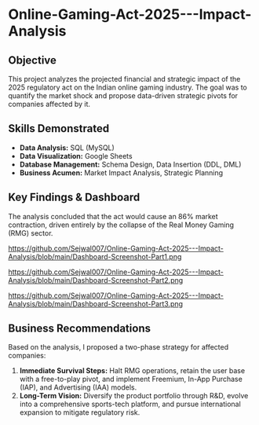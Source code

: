 # Online-Gaming-Act-2025---Impact-Analysis

## Objective
This project analyzes the projected financial and strategic impact of the 2025 regulatory act on the Indian online gaming industry. The goal was to quantify the market shock and propose data-driven strategic pivots for companies affected by it.

## Skills Demonstrated
- **Data Analysis:** SQL (MySQL)
- **Data Visualization:** Google Sheets
- **Database Management:** Schema Design, Data Insertion (DDL, DML)
- **Business Acumen:** Market Impact Analysis, Strategic Planning

## Key Findings & Dashboard

The analysis concluded that the act would cause an 86% market contraction, driven entirely by the collapse of the Real Money Gaming (RMG) sector. 

https://github.com/Sejwal007/Online-Gaming-Act-2025---Impact-Analysis/blob/main/Dashboard-Screenshot-Part1.png   

https://github.com/Sejwal007/Online-Gaming-Act-2025---Impact-Analysis/blob/main/Dashboard-Screenshot-Part2.png   

https://github.com/Sejwal007/Online-Gaming-Act-2025---Impact-Analysis/blob/main/Dashboard-Screenshot-Part3.png

## Business Recommendations
Based on the analysis, I proposed a two-phase strategy for affected companies:
1.  **Immediate Survival Steps:** Halt RMG operations, retain the user base with a free-to-play pivot, and implement Freemium, In-App Purchase (IAP), and Advertising (IAA) models.
2.  **Long-Term Vision:** Diversify the product portfolio through R&D, evolve into a comprehensive sports-tech platform, and pursue international expansion to mitigate regulatory risk.
